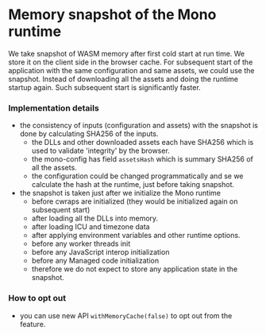 # Memory snapshot of the Mono runtime #

We take snapshot of WASM memory after first cold start at run time​.
We store it on the client side in the browser cache.
For subsequent start of the application with the same configuration and same assets, we could use the snapshot.
Instead of downloading all the assets and doing the runtime startup again.
Such subsequent start is significantly faster.

### Implementation details

- the consistency of inputs (configuration and assets) with the snapshot is done by calculating SHA256 of the inputs.
    - the DLLs and other downloaded assets each have SHA256 which is used to validate 'integrity' by the browser.
    - the mono-config has field `assetsHash` which is summary SHA256 of all the assets.
    - the configuration could be changed programmatically and se we calculate the hash at the runtime, just before taking snapshot.
- the snapshot is taken just after we initialize the Mono runtime
    - before cwraps are initialized (they would be initialized again on subsequent start)
    - after loading all the DLLs into memory.
    - after loading ICU and timezone data
    - after applying environment variables and other runtime options.
    - before any worker threads init
    - before any JavaScript interop initialization
    - before any Managed code initialization
    - therefore we do not expect to store any application state in the snapshot.

### How to opt out
 - you can use new API `withMemoryCache(false)` to opt out from the feature.

